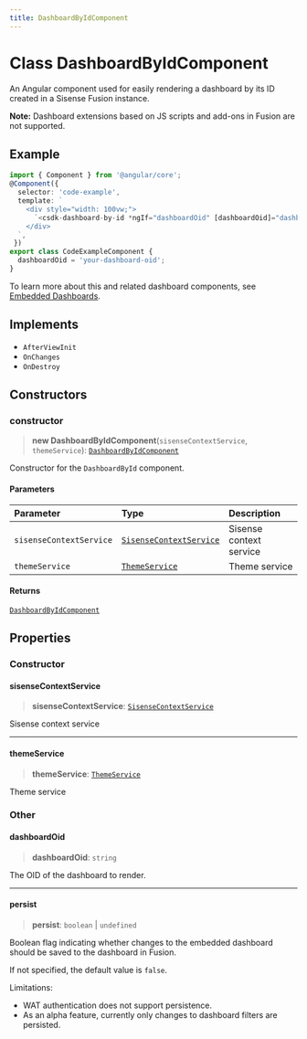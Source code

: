 ```yaml
---
title: DashboardByIdComponent
---
```


# Class DashboardByIdComponent <Badge type="fusionEmbed" text="Fusion Embed" /> <Badge type="beta" text="Beta" />

An Angular component used for easily rendering a dashboard by its ID created in a Sisense Fusion instance.

**Note:** Dashboard extensions based on JS scripts and add-ons in Fusion are not supported.

## Example

```ts
import { Component } from '@angular/core';
@Component({
  selector: 'code-example',
  template: `
    <div style="width: 100vw;">
      `<csdk-dashboard-by-id *ngIf="dashboardOid" [dashboardOid]="dashboardOid" />`
    </div>
  `,
 })
export class CodeExampleComponent {
  dashboardOid = 'your-dashboard-oid';
}
```

To learn more about this and related dashboard components,
see [Embedded Dashboards](/guides/sdk/guides/dashboards/index.html).

## Implements

- `AfterViewInit`
- `OnChanges`
- `OnDestroy`

## Constructors

### constructor

> **new DashboardByIdComponent**(`sisenseContextService`, `themeService`): [`DashboardByIdComponent`](class.DashboardByIdComponent.md)

Constructor for the `DashboardById` component.

#### Parameters

| Parameter | Type | Description |
| :------ | :------ | :------ |
| `sisenseContextService` | [`SisenseContextService`](../contexts/class.SisenseContextService.md) | Sisense context service |
| `themeService` | [`ThemeService`](../contexts/class.ThemeService.md) | Theme service |

#### Returns

[`DashboardByIdComponent`](class.DashboardByIdComponent.md)

## Properties

### Constructor

#### sisenseContextService

> **sisenseContextService**: [`SisenseContextService`](../contexts/class.SisenseContextService.md)

Sisense context service

***

#### themeService

> **themeService**: [`ThemeService`](../contexts/class.ThemeService.md)

Theme service

### Other

#### dashboardOid

> **dashboardOid**: `string`

The OID of the dashboard to render.

***

#### persist <Badge type="alpha" text="Alpha" />

> **persist**: `boolean` \| `undefined`

Boolean flag indicating whether changes to the embedded dashboard should be saved to the dashboard in Fusion.

If not specified, the default value is `false`.

Limitations:
- WAT authentication does not support persistence.
- As an alpha feature, currently only changes to dashboard filters are persisted.
